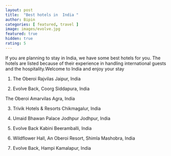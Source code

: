 ```yaml
---
layout: post
title:  "Best hotels in  India "
author: Bipin
categories: [ featured, travel ]
image: images/evolve.jpg
featured: true
hidden: true
rating: 5
---
```

 
 If you are planning to stay in India, we have some best hotels for you. The hotels are listed because of their experience in handling international guests and the hospitality.Welcome to India and enjoy your stay 
  
1. The Oberoi Rajvilas
Jaipur, India

2.  Evolve Back, Coorg
Siddapura, India

The Oberoi Amarvilas
Agra, India

3. Trivik Hotels & Resorts
Chikmagalur, India

4. Umaid Bhawan Palace Jodhpur
Jodhpur, India

5. Evolve Back Kabini
Beeramballi, India

6. Wildflower Hall, An Oberoi Resort, Shimla
Mashobra, India

7. Evolve Back, Hampi
Kamalapur, India